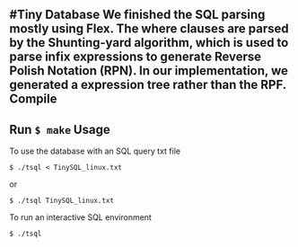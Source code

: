#Tiny Database
We finished the SQL parsing mostly using Flex. The where clauses are parsed by the Shunting-yard algorithm, which is used to parse infix expressions to generate Reverse Polish Notation (RPN). In our implementation, we generated a expression tree rather than the RPF.
Compile
------
Run `$ make`
Usage
------
To use the database with an SQL query txt file

`$ ./tsql < TinySQL_linux.txt`

or

`$ ./tsql TinySQL_linux.txt`

To run an interactive SQL environment

`$ ./tsql`


